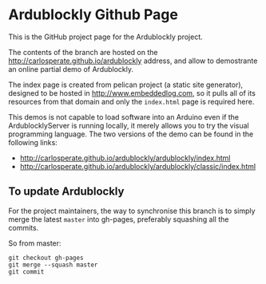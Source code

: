 # Ardublockly Github Page

This is the GitHub project page for the Ardublockly project.

The contents of the branch are hosted on the http://carlosperate.github.io/ardublockly address, and allow to demostrante an online partial demo of Ardublockly.

The index page is created from pelican project (a static site generator), designed to be hosted in http://www.embeddedlog.com, so it pulls all of its resources from that domain and only the `index.html` page is required here.

This demos is not capable to load software into an Arduino even if the ArdublocklyServer is running locally, it merely allows you to try the visual programming language. The two versions of the demo can be found in the following links:

* http://carlosperate.github.io/ardublockly/ardublockly/index.html
* http://carlosperate.github.io/ardublockly/ardublockly/classic/index.html


## To update Ardublockly

For the project maintainers, the way to synchronise this branch is to simply merge the latest `master` into gh-pages, preferably squashing all the commits.

So from master:

```
git checkout gh-pages
git merge --squash master
git commit
```
